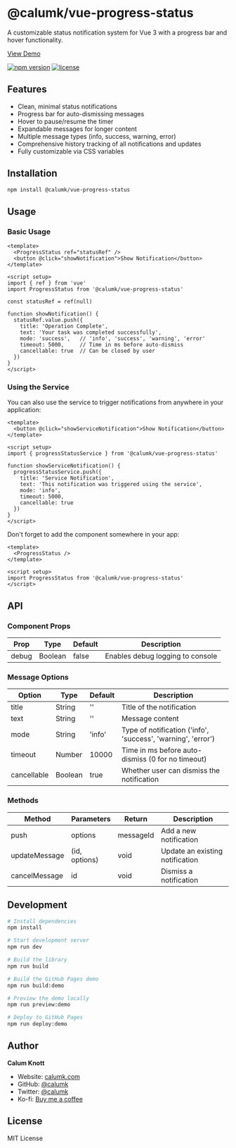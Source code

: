 # @calumk/vue-progress-status

A customizable status notification system for Vue 3 with a progress bar and hover functionality.

[View Demo](https://calumk.github.io/vue-progress-status/)

[![npm version](https://img.shields.io/npm/v/@calumk/vue-progress-status.svg)](https://www.npmjs.com/package/@calumk/vue-progress-status)
[![license](https://img.shields.io/npm/l/@calumk/vue-progress-status.svg)](https://github.com/calumk/vue-progress-status/blob/main/LICENSE)

## Features

- Clean, minimal status notifications
- Progress bar for auto-dismissing messages
- Hover to pause/resume the timer
- Expandable messages for longer content
- Multiple message types (info, success, warning, error)
- Comprehensive history tracking of all notifications and updates
- Fully customizable via CSS variables

## Installation

```bash
npm install @calumk/vue-progress-status
```

## Usage

### Basic Usage

```vue
<template>
  <ProgressStatus ref="statusRef" />
  <button @click="showNotification">Show Notification</button>
</template>

<script setup>
import { ref } from 'vue'
import ProgressStatus from '@calumk/vue-progress-status'

const statusRef = ref(null)

function showNotification() {
  statusRef.value.push({
    title: 'Operation Complete',
    text: 'Your task was completed successfully',
    mode: 'success',   // 'info', 'success', 'warning', 'error'
    timeout: 5000,     // Time in ms before auto-dismiss
    cancellable: true  // Can be closed by user
  })
}
</script>
```

### Using the Service

You can also use the service to trigger notifications from anywhere in your application:

```vue
<template>
  <button @click="showServiceNotification">Show Notification</button>
</template>

<script setup>
import { progressStatusService } from '@calumk/vue-progress-status'

function showServiceNotification() {
  progressStatusService.push({
    title: 'Service Notification',
    text: 'This notification was triggered using the service',
    mode: 'info',
    timeout: 5000,
    cancellable: true
  })
}
</script>
```

Don't forget to add the component somewhere in your app:

```vue
<template>
  <ProgressStatus />
</template>

<script setup>
import ProgressStatus from '@calumk/vue-progress-status'
</script>
```

## API

### Component Props

| Prop | Type | Default | Description |
|------|------|---------|-------------|
| debug | Boolean | false | Enables debug logging to console |

### Message Options

| Option | Type | Default | Description |
|--------|------|---------|-------------|
| title | String | '' | Title of the notification |
| text | String | '' | Message content |
| mode | String | 'info' | Type of notification ('info', 'success', 'warning', 'error') |
| timeout | Number | 10000 | Time in ms before auto-dismiss (0 for no timeout) |
| cancellable | Boolean | true | Whether user can dismiss the notification |

### Methods

| Method | Parameters | Return | Description |
|--------|------------|--------|-------------|
| push | options | messageId | Add a new notification |
| updateMessage | (id, options) | void | Update an existing notification |
| cancelMessage | id | void | Dismiss a notification |

## Development

```bash
# Install dependencies
npm install

# Start development server
npm run dev

# Build the library
npm run build

# Build the GitHub Pages demo
npm run build:demo

# Preview the demo locally
npm run preview:demo

# Deploy to GitHub Pages
npm run deploy:demo
```

## Author

**Calum Knott**
- Website: [calumk.com](http://calumk.com)
- GitHub: [@calumk](https://github.com/calumk)
- Twitter: [@calumk](https://twitter.com/calumk)
- Ko-fi: [Buy me a coffee](https://ko-fi.com/calumk)

## License

MIT License
